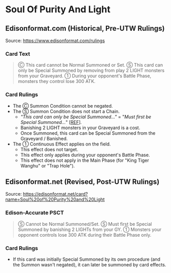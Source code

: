 # Soul Of Purity And Light

## Edisonformat.com (Historical, Pre-UTW Rulings)

Source: https://www.edisonformat.com/rulings

### Card Text

> Ⓒ This card cannot be Normal Summoned or Set. Ⓢ This card can only be Special Summoned by removing from play 2 LIGHT monsters from your Graveyard. ① During your opponent's Battle Phase, monsters they control lose 300 ATK.

### Card Rulings

*   The Ⓒ Summon Condition cannot be negated.
*   The Ⓢ Summon Condition does not start a Chain.
    *   _"This card can only be Special Summoned..."_ = "_Must first be Special Summoned..._" \[[REF](https://yugipedia.com/wiki/Special_Summoning_condition)\]_._
    *   Banishing 2 LIGHT monsters in your Graveyard is a cost.
    *   Once Summoned, this card can be Special Summoned from the Graveyard / Banished.
*   The ① Continuous Effect applies on the field.
    *   This effect does not target.
    *   This effect only applies during your opponent's Battle Phase.
    *   This effect does not apply in the Main Phase (for "King Tiger Wanghu" or "Trap Hole")_._

## Edisonformat.net (Revised, Post-UTW Rulings)

Source: https://edisonformat.net/card?name=Soul%20of%20Purity%20and%20Light

### Edison-Accurate PSCT

> Ⓢ Cannot be Normal Summoned/Set.
> Ⓢ Must first be Special Summoned by banishing 2 LIGHTs from your GY.
> ① Monsters your opponent controls lose 300 ATK during their Battle Phase only.

### Card Rulings

*   If this card was initially Special Summoned by its own procedure (and the Summon wasn't negated), it can later be summoned by card effects.
            